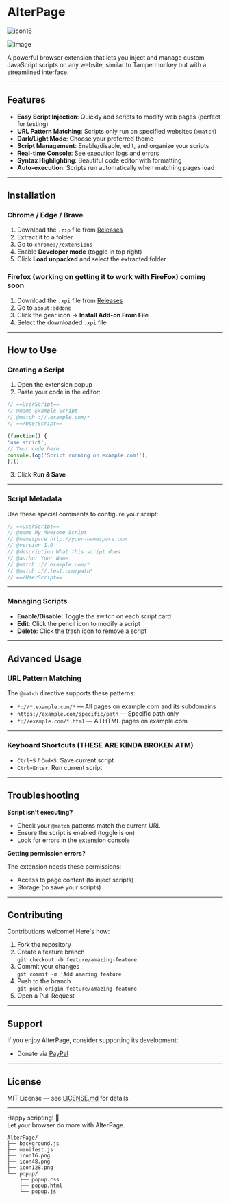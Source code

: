 # AlterPage

![icon16](https://github.com/user-attachments/assets/bea8396b-eea1-46ec-937c-e675dd482632)

![image](https://github.com/user-attachments/assets/7f2b85b9-89fe-4ba6-86f0-9669a47cd307)



A powerful browser extension that lets you inject and manage custom JavaScript scripts on any website, similar to Tampermonkey but with a streamlined interface.

---

## Features 

- **Easy Script Injection**: Quickly add scripts to modify web pages (perfect for testing)
- **URL Pattern Matching**: Scripts only run on specified websites (`@match`)
- **Dark/Light Mode**: Choose your preferred theme
- **Script Management**: Enable/disable, edit, and organize your scripts
- **Real-time Console**: See execution logs and errors
- **Syntax Highlighting**: Beautiful code editor with formatting
- **Auto-execution**: Scripts run automatically when matching pages load

---

## Installation

### Chrome / Edge / Brave

1. Download the `.zip` file from [Releases](../../releases)
2. Extract it to a folder
3. Go to `chrome://extensions`
4. Enable **Developer mode** (toggle in top right)
5. Click **Load unpacked** and select the extracted folder

### Firefox (working on getting it to work with FireFox) **coming soon**

1. Download the `.xpi` file from [Releases](../../releases)
2. Go to `about:addons`
3. Click the gear icon → **Install Add-on From File**
4. Select the downloaded `.xpi` file

---

## How to Use 

### Creating a Script

1. Open the extension popup
2. Paste your code in the editor:
````javascript
// ==UserScript==
// @name Example Script
// @match ://.example.com/*
// ==/UserScript==

(function() {
'use strict';
// Your code here
console.log('Script running on example.com!');
})();
````


3. Click **Run & Save**

---

### Script Metadata

Use these special comments to configure your script:
````javascript
// ==UserScript==
// @name My Awesome Script
// @namespace http://your-namespace.com
// @version 1.0
// @description What this script does
// @author Your Name
// @match ://.example.com/*
// @match ://.test.com/path*
// ==/UserScript==
````

---

### Managing Scripts

- **Enable/Disable**: Toggle the switch on each script card
- **Edit**: Click the pencil icon to modify a script
- **Delete**: Click the trash icon to remove a script

---

## Advanced Usage

### URL Pattern Matching

The `@match` directive supports these patterns:

- `*://*.example.com/*` — All pages on example.com and its subdomains
- `https://example.com/specific/path` — Specific path only
- `*://example.com/*.html` — All HTML pages on example.com

---

### Keyboard Shortcuts (THESE ARE KINDA BROKEN ATM)

- `Ctrl+S` / `Cmd+S`: Save current script
- `Ctrl+Enter`: Run current script

---

## Troubleshooting

**Script isn't executing?**

- Check your `@match` patterns match the current URL
- Ensure the script is enabled (toggle is on)
- Look for errors in the extension console

**Getting permission errors?**

The extension needs these permissions:

- Access to page content (to inject scripts)
- Storage (to save your scripts)

---

## Contributing

Contributions welcome! Here's how:

1. Fork the repository
2. Create a feature branch  
`git checkout -b feature/amazing-feature`
3. Commit your changes  
`git commit -m 'Add amazing feature`
4. Push to the branch  
`git push origin feature/amazing-feature`
5. Open a Pull Request

---

## Support

If you enjoy AlterPage, consider supporting its development:

- Donate via [PayPal](https://www.paypal.com/donate/?business=SC3RFTW5QDZJ4&no_recurring=0&currency_code=USD) <!-- Replace with your actual donation link -->

---

## License

MIT License — see [LICENSE.md](LICENSE.md) for details

---

Happy scripting! 🚀  
Let your browser do more with AlterPage.

````
AlterPage/
├── background.js
├── manifest.js
├── icon16.png
├── icon48.png
├── icon128.png
└── popup/
    ├── popup.css
    ├── popup.html
    └── popup.js
````
